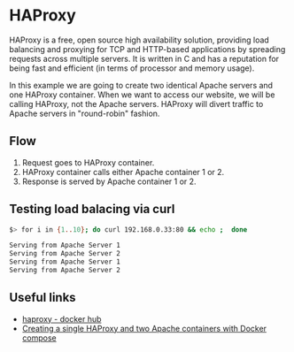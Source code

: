 # HAProxy

HAProxy is a free, open source high availability solution, providing load balancing and proxying for TCP and HTTP-based applications by spreading requests across multiple servers. It is written in C and has a reputation for being fast and efficient (in terms of processor and memory usage).

In this example we are going to create two identical Apache servers and one HAProxy container. When we want to access our website, we will be calling HAProxy, not the Apache servers. HAProxy will divert traffic to Apache servers in "round-robin" fashion.

## Flow

1. Request goes to HAProxy container.
2. HAProxy container calls either Apache container 1 or 2.
3. Response is served by Apache container 1 or 2.

## Testing load balacing via curl

```sh
$> for i in {1..10}; do curl 192.168.0.33:80 && echo ;  done

Serving from Apache Server 1
Serving from Apache Server 2
Serving from Apache Server 1
Serving from Apache Server 2
```

## Useful links

- [haproxy - docker hub](https://hub.docker.com/_/haproxy)
- [Creating a single HAProxy and two Apache containers with Docker compose](http://www.inanzzz.com/index.php/post/w14j/creating-a-single-haproxy-and-two-apache-containers-with-docker-compose)